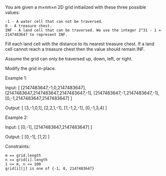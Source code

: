 You are given a m×nm×n 2D grid initialized with these three possible values:

    -1 - A water cell that can not be traversed.
    0 - A treasure chest.
    INF - A land cell that can be traversed. We use the integer 2^31 - 1 = 2147483647 to represent INF.

Fill each land cell with the distance to its nearest treasure chest. If a land cell cannot reach a treasure chest then the value should remain INF.

Assume the grid can only be traversed up, down, left, or right.

Modify the grid in-place.

Example 1:

Input: [
  [2147483647,-1,0,2147483647],
  [2147483647,2147483647,2147483647,-1],
  [2147483647,-1,2147483647,-1],
  [0,-1,2147483647,2147483647]
]

Output: [
  [3,-1,0,1],
  [2,2,1,-1],
  [1,-1,2,-1],
  [0,-1,3,4]
]

Example 2:

Input: [
  [0,-1],
  [2147483647,2147483647]
]

Output: [
  [0,-1],
  [1,2]
]

Constraints:

    m == grid.length
    n == grid[i].length
    1 <= m, n <= 100
    grid[i][j] is one of {-1, 0, 2147483647}
